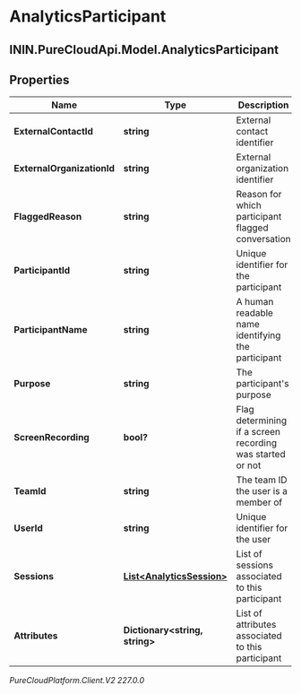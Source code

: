 # AnalyticsParticipant

## ININ.PureCloudApi.Model.AnalyticsParticipant

## Properties

|Name | Type | Description | Notes|
|------------ | ------------- | ------------- | -------------|
| **ExternalContactId** | **string** | External contact identifier | [optional] |
| **ExternalOrganizationId** | **string** | External organization identifier | [optional] |
| **FlaggedReason** | **string** | Reason for which participant flagged conversation | [optional] |
| **ParticipantId** | **string** | Unique identifier for the participant | [optional] |
| **ParticipantName** | **string** | A human readable name identifying the participant | [optional] |
| **Purpose** | **string** | The participant&#39;s purpose | [optional] |
| **ScreenRecording** | **bool?** | Flag determining if a screen recording was started or not | [optional] |
| **TeamId** | **string** | The team ID the user is a member of | [optional] |
| **UserId** | **string** | Unique identifier for the user | [optional] |
| **Sessions** | [**List&lt;AnalyticsSession&gt;**](AnalyticsSession) | List of sessions associated to this participant | [optional] |
| **Attributes** | **Dictionary&lt;string, string&gt;** | List of attributes associated to this participant | [optional] |



_PureCloudPlatform.Client.V2 227.0.0_
